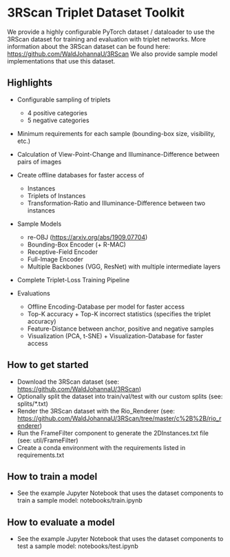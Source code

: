 # 3RScan Triplet Dataset Toolkit

We provide a highly configurable PyTorch dataset / dataloader to use the 3RScan dataset for training and evaluation with
triplet networks. More information about the 3RScan dataset can be found here: https://github.com/WaldJohannaU/3RScan
We also provide sample model implementations that use this dataset.

## Highlights

- Configurable sampling of triplets
    - 4 positive categories
    - 5 negative categories

- Minimum requirements for each sample (bounding-box size, visibility, etc.)

- Calculation of View-Point-Change and Illuminance-Difference between pairs of images

- Create offline databases for faster access of
    - Instances
    - Triplets of Instances
    - Transformation-Ratio and Illuminance-Difference between two instances
    
- Sample Models
    - re-OBJ (https://arxiv.org/abs/1909.07704)
    - Bounding-Box Encoder (+ R-MAC)
    - Receptive-Field Encoder
    - Full-Image Encoder
    - Multiple Backbones (VGG, ResNet) with multiple intermediate layers

- Complete Triplet-Loss Training Pipeline

- Evaluations
    - Offline Encoding-Database per model for faster access
    - Top-K accuracy + Top-K incorrect statistics (specifies the triplet accuracy)
    - Feature-Distance between anchor, positive and negative samples
    - Visualization (PCA, t-SNE) + Visualization-Database for faster access

## How to get started

- Download the 3RScan dataset (see: https://github.com/WaldJohannaU/3RScan)
- Optionally split the dataset into train/val/test with our custom splits (see: splits/*.txt)
- Render the 3RScan dataset with the Rio_Renderer (see: https://github.com/WaldJohannaU/3RScan/tree/master/c%2B%2B/rio_renderer)
- Run the FrameFilter component to generate the 2DInstances.txt file (see: util/FrameFilter)
- Create a conda environment with the requirements listed in requirements.txt

## How to train a model

- See the example Jupyter Notebook that uses the dataset components to train a sample model: notebooks/train.ipynb

## How to evaluate a model

- See the example Jupyter Notebook that uses the dataset components to test a sample model: notebooks/test.ipynb
